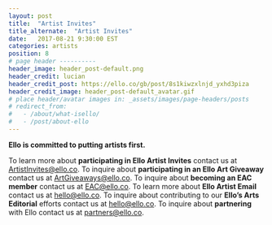 ```yaml
---
layout: post
title:  "Artist Invites"
title_alternate:  "Artist Invites"
date:   2017-08-21 9:30:00 EST
categories: artists
position: 8
# page header ----------
header_image: header_post-default.png
header_credit: lucian
header_credit_post: https://ello.co/gb/post/8s1kiwzxlnjd_yxhd3piza
header_credit_image: header_post-default_avatar.gif
# place header/avatar images in: _assets/images/page-headers/posts
# redirect_from:
#   - /about/what-isello/
#   - /post/about-ello
---
```

**Ello is committed to putting artists first.**

To learn more about **participating in Ello Artist Invites** contact us at ArtistInvites@ello.co.
To inquire about **participating in an Ello Art Giveaway** contact us at ArtGiveaways@ello.co.
To inquire about **becoming an EAC member** contact us at EAC@ello.co.
To learn more about **Ello Artist Email** contact us at hello@ello.co.
To inquire about contributing to our **Ello’s Arts Editorial** efforts contact us at hello@ello.co.
To inquire about **partnering** with Ello contact us at partners@ello.co.

